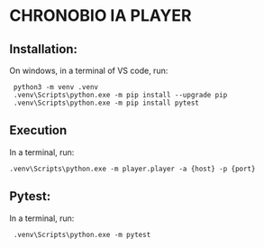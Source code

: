 # CHRONOBIO IA PLAYER

## Installation:
On windows, in a terminal of VS code, run:

```console
 python3 -m venv .venv
 .venv\Scripts\python.exe -m pip install --upgrade pip
 .venv\Scripts\python.exe -m pip install pytest
```

## Execution
In a terminal, run:

```console
.venv\Scripts\python.exe -m player.player -a {host} -p {port}
```

## Pytest:
In a terminal, run:
```console
 .venv\Scripts\python.exe -m pytest
```